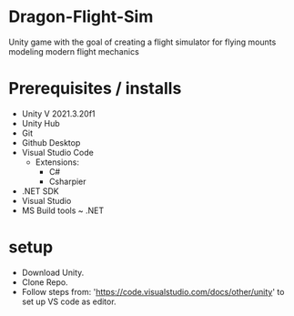 # Dragon-Flight-Sim
Unity game with the goal of creating a flight simulator for flying mounts modeling modern flight mechanics

# Prerequisites / installs
- Unity V 2021.3.20f1
- Unity Hub
- Git
- Github Desktop
- Visual Studio Code
    - Extensions:
        - C#
        - Csharpier
- .NET SDK
- Visual Studio
 - MS Build tools ~ .NET


# setup
- Download Unity.
- Clone Repo.
- Follow steps from: 'https://code.visualstudio.com/docs/other/unity' to set up VS code as editor.


